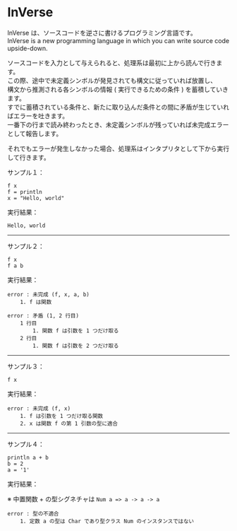 # InVerse

InVerse は、ソースコードを逆さに書けるプログラミング言語です。  
InVerse is a new programming language in which you can write source code upside-down.

ソースコードを入力として与えられると、処理系は最初に上から読んで行きます。  
この際、途中で未定義シンボルが発見されても構文に従っていれば放置し、  
構文から推測される各シンボルの情報 ( 実行できるための条件 ) を蓄積していきます。  
すでに蓄積されている条件と、新たに取り込んだ条件との間に矛盾が生じていればエラーを吐きます。  
一番下の行まで読み終わったとき、未定義シンボルが残っていれば未完成エラーとして報告します。

それでもエラーが発生しなかった場合、処理系はインタプリタとして下から実行して行きます。

サンプル１：

```
f x
f = println
x = "Hello, world"
```

実行結果：

```
Hello, world
```

----

サンプル２：

```
f x
f a b
```

実行結果：

```
error : 未完成 (f, x, a, b)
	1. f は関数

error : 矛盾 (1, 2 行目)
	1 行目
		1. 関数 f は引数を 1 つだけ取る
	2 行目
		1. 関数 f は引数を 2 つだけ取る 
```

----

サンプル３： 

```
f x
```

実行結果：

```
error : 未完成 (f, x)
	1. f は引数を 1 つだけ取る関数
	2. x は関数 f の第 1 引数の型に適合
```

----

サンプル４：

```
println a + b
b = 2
a = '1'
```

実行結果：

※ 中置関数 + の型シグネチャは ``Num a => a -> a -> a``

```
error : 型の不適合
	1. 定数 a の型は Char であり型クラス Num のインスタンスではない
```
